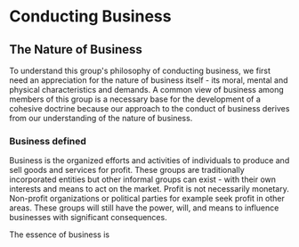 # Conducting Business

## The Nature of Business

To understand this group's philosophy of conducting business, we first need an
appreciation for the nature of business itself - its moral, mental and physical
characteristics and demands. A common view of business among members of this
group is a necessary base for the development of a cohesive doctrine because
our approach to the conduct of business derives from our understanding of the
nature of business.

### Business defined

Business is the organized efforts and activities of individuals to produce
and sell goods and services for profit. These groups are traditionally
incorporated entities but other informal groups can exist - with their own
interests and means to act on the market.
Profit is not necessarily monetary. Non-profit organizations or political 
parties for example seek profit in other areas. These groups will still have 
the power, will, and means to influence businesses with significant 
consequences.

The essence of business is 
